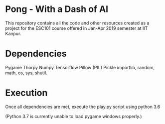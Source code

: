 # Pong - With a Dash of AI

This repository contains all the code and other resources created as a project for the ESC101 course offered in Jan-Apr 2019 semester at IIT Kanpur.

# Dependencies

Pygame
Thorpy
Numpy
Tensorflow
Pillow (PIL)
Pickle
importlib, random, math, os, sys, shutil.

# Execution

Once all dependencies are met, execute the play.py script using python 3.6

(Python 3.7 is currently unable to load pygame windows properly.)
